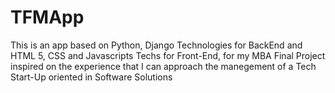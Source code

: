 # TFMApp
This is an app based on Python, Django Technologies for BackEnd and HTML 5, CSS and Javascripts Techs for Front-End, for my MBA Final Project inspired on the experience that I can approach the manegement of a Tech Start-Up oriented in Software Solutions 
